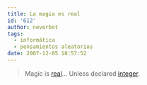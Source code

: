 ```yaml
---
title: La magia es real
id: '612'
author: neverbot
tags:
  - informática
  - pensamientos aleatorios
date: 2007-12-05 18:57:52
---
```


> Magic is [real](http://en.wikipedia.org/wiki/Real_data_type)... Unless declared [integer](http://en.wikipedia.org/wiki/Integer_%28computer_science%29).